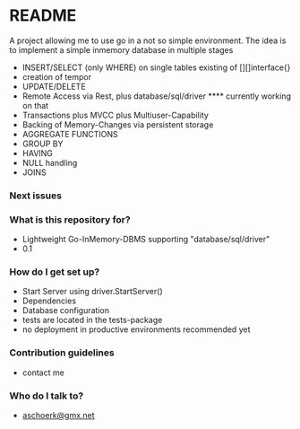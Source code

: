 # README #
A project allowing me to use go in a not so simple environment. The idea is to implement a simple inmemory database in multiple stages
* INSERT/SELECT (only WHERE) on single tables existing of [][]interface{}
* creation of tempor
* UPDATE/DELETE
* Remote Access via Rest, plus database/sql/driver **** currently working on that 
* Transactions plus MVCC plus Multiuser-Capability
* Backing of Memory-Changes via persistent storage
* AGGREGATE FUNCTIONS
* GROUP BY
* HAVING
* NULL handling
* JOINS

### Next issues


### What is this repository for? ###

* Lightweight Go-InMemory-DBMS supporting "database/sql/driver"  
* 0.1

### How do I get set up? ###

* Start Server using driver.StartServer()
* Dependencies
* Database configuration
* tests are located in the tests-package
* no deployment in productive environments recommended yet

### Contribution guidelines ###

* contact me

### Who do I talk to? ###

* aschoerk@gmx.net
